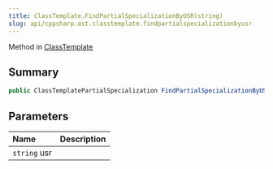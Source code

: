 ```yaml
---
title: ClassTemplate.FindPartialSpecializationByUSR(string)
slug: api/cppsharp.ast.classtemplate.findpartialspecializationbyusr
---
```

Method in [ClassTemplate](/api/cppsharp/ast/classtemplate)

## Summary



```csharp
public ClassTemplatePartialSpecialization FindPartialSpecializationByUSR(string usr)
```

## Parameters

|Name|Description|
|:---|:---|
|`string` usr||

